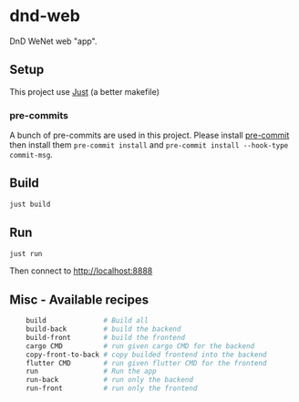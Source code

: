 # dnd-web

DnD WeNet web "app".

## Setup

This project use [Just](https://github.com/casey/just) (a better makefile)

### pre-commits

A bunch of pre-commits are used in this project. Please install [pre-commit](https://pre-commit.com/) then install them `pre-commit install` and `pre-commit install --hook-type commit-msg`.

## Build

```bash
just build
```

## Run

```bash
just run
```

Then connect to <http://localhost:8888>

## Misc - Available recipes

```bash
    build              # Build all
    build-back         # build the backend
    build-front        # build the frontend
    cargo CMD          # run given cargo CMD for the backend
    copy-front-to-back # copy builded frontend into the backend
    flutter CMD        # run given flutter CMD for the frontend
    run                # Run the app
    run-back           # run only the backend
    run-front          # run only the frontend
```
